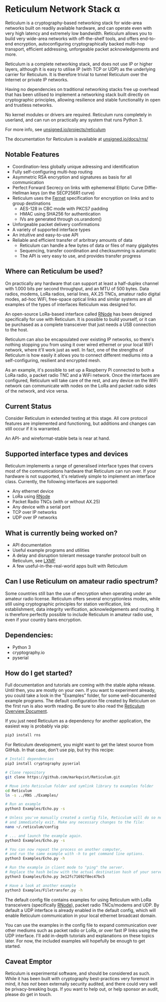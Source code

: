 Reticulum Network Stack α
==========

Reticulum is a cryptography-based networking stack for wide-area networks built on readily available hardware, and can operate even with very high latency and extremely low bandwidth. Reticulum allows you to build very wide-area networks with off-the-shelf tools, and offers end-to-end encryption, autoconfiguring cryptographically backed multi-hop transport, efficient addressing, unforgeable packet acknowledgements and more.

Reticulum is a complete networking stack, and does not use IP or higher layers, although it is easy to utilise IP (with TCP or UDP) as the underlying carrier for Reticulum. It is therefore trivial to tunnel Reticulum over the Internet or private IP networks.

Having no dependencies on traditional networking stacks free up overhead that has been utilised to implement a networking stack built directly on cryptographic principles, allowing resilience and stable functionality in open and trustless networks.

No kernel modules or drivers are required. Reticulum runs completely in userland, and can run on practically any system that runs Python 3.

For more info, see [unsigned.io/projects/reticulum](https://unsigned.io/projects/reticulum/)

The documentation for Reticulum is available at [unsigned.io/docs/rns/](https://unsigned.io/docs/rns/)

## Notable Features
 - Coordination-less globally unique adressing and identification
 - Fully self-configuring multi-hop routing
 - Asymmetric RSA encryption and signatures as basis for all communication
 - Perfect Forward Secrecy on links with ephemereal Elliptic Curve Diffie-Hellman keys (on the SECP256R1 curve)
 - Reticulum uses the [Fernet](https://github.com/fernet/spec/blob/master/Spec.md) specification for encryption on links and to group destinations
    - AES-128 in CBC mode with PKCS7 padding
    - HMAC using SHA256 for authentication
    - IVs are generated through os.urandom()
 - Unforgeable packet delivery confirmations
 - A variety of supported interface types
 - An intuitive and easy-to-use API
 - Reliable and efficient transfer of arbritrary amounts of data
    - Reticulum can handle a few bytes of data or files of many gigabytes
    - Sequencing, transfer coordination and checksumming is automatic
    - The API is very easy to use, and provides transfer progress

## Where can Reticulum be used?
On practically any hardware that can support at least a half-duplex channel with 1.000 bits per second throughput, and an MTU of 500 bytes. Data radios, modems, LoRa radios, serial lines, AX.25 TNCs, amateur radio digital modes, ad-hoc WiFi, free-space optical links and similar systems are all examples of the types of interfaces Reticulum was designed for.

An open-source LoRa-based interface called [RNode](https://unsigned.io/projects/rnode/) has been designed specifically for use with Reticulum. It is possible to build yourself, or it can be purchased as a complete transceiver that just needs a USB connection to the host.

Reticulum can also be encapsulated over existing IP networks, so there's nothing stopping you from using it over wired ethernet or your local WiFi network, where it'll work just as well. In fact, one of the strengths of Reticulum is how easily it allows you to connect different mediums into a self-configuring, resilient and encrypted mesh.

As an example, it's possible to set up a Raspberry Pi connected to both a LoRa radio, a packet radio TNC and a WiFi network. Once the interfaces are configured, Reticulum will take care of the rest, and any device on the WiFi network can communicate with nodes on the LoRa and packet radio sides of the network, and vice versa.

## Current Status
Consider Reticulum in extended testing at this stage. All core protocol features are implemented and functioning, but additions and changes can still occur if it is warranted.

An API- and wireformat-stable beta is near at hand.

## Supported interface types and devices

Reticulum implements a range of generalised interface types that covers most of the communications hardware that Reticulum can run over. If your hardware is not supported, it's relatively simple to implement an interface class. Currently, the following interfaces are supported:

 - Any ethernet device
 - LoRa using [RNode](https://unsigned.io/projects/rnode/)
 - Packet Radio TNCs (with or without AX.25)
 - Any device with a serial port
 - TCP over IP networks
 - UDP over IP networks

## What is currently being worked on?
 - API documentation
 - Useful example programs and utilities
 - A delay and disruption tolerant message transfer protocol built on Reticulum, see [LXMF](https://github.com/markqvist/lxmf)
 - A few useful-in-the-real-world apps built with Reticulum

## Can I use Reticulum on amateur radio spectrum?
Some countries still ban the use of encryption when operating under an amateur radio license. Reticulum offers several encryptionless modes, while still using cryptographic principles for station verification, link establishment, data integrity verification, acknowledgements and routing. It is therefore perfectly possible to include Reticulum in amateur radio use, even if your country bans encryption.

## Dependencies:
 - Python 3
 - cryptography.io
 - pyserial

## How do I get started?
Full documentation and tutorials are coming with the stable alpha release. Until then, you are mostly on your own. If you want to experiment already, you could take a look in the "Examples" folder, for some well-documented example programs. The default configuration file created by Reticulum on the first run is also worth reading. Be sure to also read the [Reticulum Overview Document](http://unsigned.io/wp-content/uploads/2018/04/Reticulum_Overview_v0.4.pdf).

If you just need Reticulum as a dependency for another application, the easiest way is probably via pip:

```bash
pip3 install rns
```

For Reticulum development, you might want to get the latest source from GitHub. In that case, don't use pip, but try this recipe:

```bash
# Install dependencies
pip3 install cryptography pyserial

# Clone repository
git clone https://github.com/markqvist/Reticulum.git

# Move into Reticulum folder and symlink library to examples folder
cd Reticulum
ln -s ../RNS ./Examples/

# Run an example
python3 Examples/Echo.py -s

# Unless you've manually created a config file, Reticulum will do so now,
# and immediately exit. Make any necessary changes to the file:
nano ~/.reticulum/config

# ... and launch the example again.
python3 Examples/Echo.py -s

# You can now repeat the process on another computer,
# and run the same example with -h to get command line options.
python3 Examples/Echo.py -h

# Run the example in client mode to "ping" the server.
# Replace the hash below with the actual destination hash of your server.
python3 Examples/Echo.py 3e12fc71692f8ec47bc5

# Have a look at another example
python3 Examples/Filetransfer.py -h
```

The default config file contains examples for using Reticulum with LoRa transceivers (specifically [RNode](https://unsigned.io/projects/rnode/)), packet radio TNCs/modems and UDP. By default a UDP interface is already enabled in the default config, which will enable Reticulum communication in your local ethernet broadcast domain.

You can use the examples in the config file to expand communication over other mediums such as packet radio or LoRa, or over fast IP links using the UDP interface. I'll add in-depth tutorials and explanations on these topics later. For now, the included examples will hopefully be enough to get started.

## Caveat Emptor
Reticulum is experimental software, and should be considered as such. While it has been built with cryptography best-practices very foremost in mind, it _has not_ been externally security audited, and there could very well be privacy-breaking bugs. If you want to help out, or help sponsor an audit, please do get in touch.
